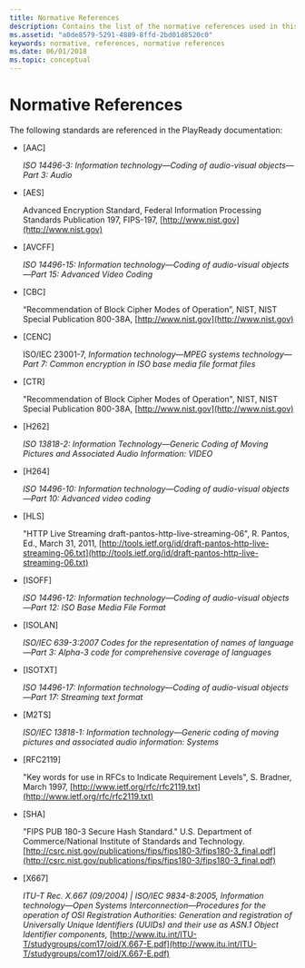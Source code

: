 ```yaml
---
title: Normative References
description: Contains the list of the normative references used in this documentation, and the documentation for the SDK and PK.
ms.assetid: "a0de8579-5291-4889-8ffd-2bd01d8520c0"
keywords: normative, references, normative references
ms.date: 06/01/2018
ms.topic: conceptual
---
```



# Normative References

The following standards are referenced in the PlayReady documentation:

   *  [AAC]<br/>

      *ISO 14496-3: Information technology*&mdash;*Coding of audio-visual objects*&mdash;*Part 3: Audio*

   *  [AES]<br/>

      Advanced Encryption Standard, Federal Information Processing Standards Publication 197, FIPS-197, [http://www.nist.gov](http://www.nist.gov)

   *  [AVCFF]<br/>

      *ISO 14496-15: Information technology*&mdash;*Coding of audio-visual objects*&mdash;*Part 15: Advanced Video Coding*

   *  [CBC]<br/>

      “Recommendation of Block Cipher Modes of Operation”, NIST, NIST Special Publication 800-38A, [http://www.nist.gov](http://www.nist.gov)

   *  [CENC]<br/>

      ISO/IEC 23001-7, *Information technology*&mdash;*MPEG systems technology*&mdash;*Part 7: Common encryption in ISO base media file format files*

   *  [CTR]<br/>

      "Recommendation of Block Cipher Modes of Operation", NIST, NIST Special Publication 800-38A, [http://www.nist.gov](http://www.nist.gov)

   *  [H262]<br/>

      *ISO 13818-2: Information Technology*&mdash;*Generic Coding of Moving Pictures and Associated Audio Information: VIDEO*

   *  [H264]<br/>

      *ISO 14496-10: Information technology*&mdash;*Coding of audio-visual objects*&mdash;*Part 10: Advanced video coding*

   *  [HLS]<br/>

      "HTTP Live Streaming draft-pantos-http-live-streaming-06", R. Pantos, Ed., March 31, 2011, [http://tools.ietf.org/id/draft-pantos-http-live-streaming-06.txt](http://tools.ietf.org/id/draft-pantos-http-live-streaming-06.txt)

   *  [ISOFF]<br/>

      *ISO 14496-12: Information technology*&mdash;*Coding of audio-visual objects*&mdash;*Part 12: ISO Base Media File Format*

   *  [ISOLAN]<br/>

      *ISO/IEC 639-3:2007 Codes for the representation of names of language*&mdash;*Part 3: Alpha-3 code for comprehensive coverage of languages*

   *  [ISOTXT]<br/>

      *ISO 14496-17: Information technology*&mdash;*Coding of audio-visual objects*&mdash;*Part 17: Streaming text format*

   *  [M2TS]<br/>

      *ISO/IEC 13818-1: Information technology*&mdash;*Generic coding of moving pictures and associated audio information: Systems*

   *  [RFC2119]<br/>

      "Key words for use in RFCs to Indicate Requirement Levels", S. Bradner, March 1997, [http://www.ietf.org/rfc/rfc2119.txt](http://www.ietf.org/rfc/rfc2119.txt)

   *  [SHA]<br/>

      "FIPS PUB 180-3 Secure Hash Standard." U.S. Department of Commerce/National Institute of Standards and Technology. [http://csrc.nist.gov/publications/fips/fips180-3/fips180-3_final.pdf](http://csrc.nist.gov/publications/fips/fips180-3/fips180-3_final.pdf)

   *  [X667]<br/>

      *ITU-T Rec. X.667 (09/2004) | ISO/IEC 9834-8:2005, Information technology*&mdash;*Open Systems Interconnection*&mdash;*Procedures for the operation of OSI Registration Authorities: Generation and registration of Universally Unique Identifiers (UUIDs) and their use as ASN.1 Object Identifier components,* [http://www.itu.int/ITU-T/studygroups/com17/oid/X.667-E.pdf](http://www.itu.int/ITU-T/studygroups/com17/oid/X.667-E.pdf)
